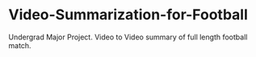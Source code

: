 # Video-Summarization-for-Football
Undergrad Major Project. Video to Video summary of full length football match.
